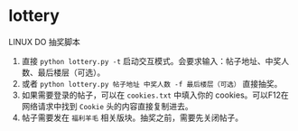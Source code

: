 # lottery
LINUX DO 抽奖脚本

1. 直接 `python lottery.py -t` 启动交互模式。会要求输入：帖子地址、中奖人数、最后楼层（可选）。
2. 或者 `python lottery.py 帖子地址 中奖人数 -f 最后楼层（可选）` 直接抽奖。
3. 如果需要登录的帖子，可以在 `cookies.txt` 中填入你的 cookies。可以F12在网络请求中找到 `Cookie` 头的内容直接复制进去。
4. 帖子需要发在 `福利羊毛` 相关版块。抽奖之前，需要先关闭帖子。
